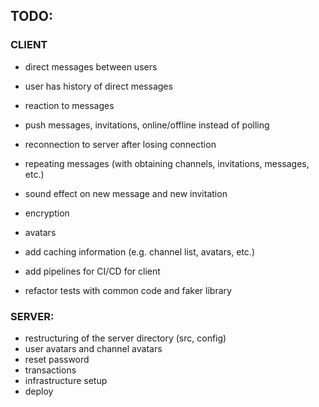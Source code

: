 ## TODO:

### CLIENT

* direct messages between users
* user has history of direct messages
* reaction to messages
* push messages, invitations, online/offline instead of polling
* reconnection to server after losing connection
* repeating messages (with obtaining channels, invitations, messages, etc.)
* sound effect on new message and new invitation
* encryption
* avatars
* add caching information (e.g. channel list, avatars, etc.)
* add pipelines for CI/CD for client

* refactor tests with common code and faker library

### SERVER:

* restructuring of the server directory (src, config)
* user avatars and channel avatars
* reset password
* transactions
* infrastructure setup
* deploy
